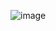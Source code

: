 ![image](https://user-images.githubusercontent.com/37206482/230766971-12e736d4-bbdb-4399-8f0b-a149aaf99f9d.png)
